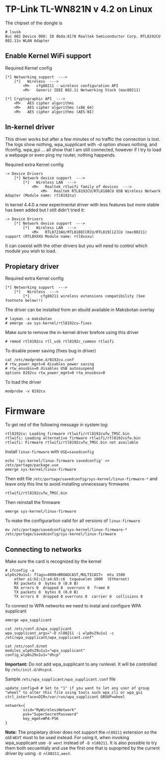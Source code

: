 # TP-Link TL-WN821N v 4.2 on Linux

The chipset of the dongle is

	# lsusb
	Bus 002 Device 008: ID 0bda:8178 Realtek Semiconductor Corp. RTL8192CU 802.11n WLAN Adapter

## Enable Kernel WiFi support

Required Kernel config

	[*] Networking support  --->
		[*]   Wireless  --->
			<M>   cfg80211 - wireless configuration API
			<M>   Generic IEEE 802.11 Networking Stack (mac80211)

	[*] Cryptographic API  --->
		<M>   AES cipher algorithms
		<M>   AES cipher algorithms (x86_64)
		<M>   AES cipher algorithms (AES-NI)

## In-kernel driver

This driver works but after a few minutes of no traffic the connection is lost. The logs show nothing, wpa_supplicant with -d option shows nothing, and ifconfig, wpa_gui ... all show that I am still connected, however if I try to load a webpage or even ping my router, nothing happends.

Required extra Kernel config

	-> Device Drivers
		[*] Network device support  --->
			[*]   Wireless LAN  --->
				<M>   Realtek rtlwifi family of devices  --->
					<M>   Realtek RTL8192CU/RTL8188CU USB Wireless Network Adapter (Module name: rtl8192cu)

In kernel 4.4.0 a new experimental driver with less features but more stable has been added but I still didn't tried it:

    -> Device Drivers
        [*] Network device support  --->
            [*]   Wireless LAN  --->
                <M>   RTL8723AU/RTL8188[CR]U/RTL819[12]CU (mac80211) support (RTL8XXXU Module name: rtl8xxxu)

It can coexist with the other drivers but you will need to control which module you wish to load.

## Propietary driver

Required extra Kernel config

	[*] Networking support  --->
		[*]   Wireless  --->
			[*]     cfg80211 wireless extensions compatibility (See footnote below!!)

The driver can be installed from an ebuild available in Maksbotan overlay

	# layman -a maksbotan
	# emerge -av sys-kernel/rtl8192cu-fixes

Make sure to remove the in-kernel driver brefore using this driver

	# rmmod rtl8192cu rtl_usb rtl8192c_common rtlwifi

To disable power saving (fixes bug in driver)

	cat /etc/modprobe.d/8192cu.conf
	# rtw_power_mgnt=0 disables power saving
	# rtw_enusbss=0 disables USB autosuspend
	options 8192cu rtw_power_mgnt=0 rtw_enusbss=0

To load the driver

	modprobe -v 8192cu

# Firmware

To get red of the following message in system log:

	rtl8192cu: Loading firmware rtlwifi/rtl8192cufw_TMSC.bin
	rtlwifi: Loading alternative firmware rtlwifi/rtl8192cufw.bin
	rtlwifi: Firmware rtlwifi/rtl8192cufw_TMSC.bin not available

Install `linux-firmware` with `USE=savedconfig`

	echo 'sys-kernel/linux-firmware savedconfig' >> /etc/portage/package.use
	emerge sys-kernel/linux-firmware

Then edit file `/etc/portage/savedconfig/sys-kernel/linux-firmware-*` and leave only this line to avoid installing unnecessary firmwares

	rtlwifi/rtl8192cufw_TMSC.bin

Then reinstall the firmware

	emerge sys-kernel/linux-firmware

To make the configurartion valid for all versions of `linux-firmware`

	mv /etc/portage/savedconfig/sys-kernel/linux-firmware-* /etc/portage/savedconfig/sys-kernel/linux-firmware

## Connecting to networks

Make sure the card is recognized by the kernel

	# ifconfig -a
	wlp0s29u1u1: flags=4098<BROADCAST,MULTICAST>  mtu 1500
		ether a1:b2:c3:a4:b5:c6  txqueuelen 1000  (Ethernet)
		RX packets 0  bytes 0 (0.0 B)
		RX errors 0  dropped 0  overruns 0  frame 0
		TX packets 0  bytes 0 (0.0 B)
		TX errors 0  dropped 0 overruns 0  carrier 0  collisions 0

To connect to WPA networks we need to instal and configure WPA supplicant

	emerge wpa_supplicant

	cat /etc/conf.d/wpa_supplicant
	wpa_supplicant_args="-D nl80211 -i wlp0s29u1u1 -c /etc/wpa_supplicant/wpa_supplicant.conf"

	cat /etc/conf.d/net
	modules_wlp0s29u1u1="wpa_supplicant"
	config_wlp0s29u1u1="dhcp"

**Important:** Do not add wpa_supplicant to any runlevel. It will be controlled by `/etc/init.d/dhcpcd`.

Sample `/etc/wpa_supplicant/wpa_supplicant.conf` file

	update_config=0 # Set to "1" if you want to let any user of group "wheel" to alter this file using tools such wpa_cli or wpa_gui
	ctrl_interface=DIR=/var/run/wpa_supplicant GROUP=wheel

	network={
			ssid="MyWirelessNetwork"
			psk="SuperSecretPassword"
			key_mgmt=WPA-PSK
	}


**Note:** The propietary driver does not support the `nl80211` extension so the old `WEXT` must to be used instead. For using it, when invoking wpa_supplicant use `-D wext` instead of `-D nl80211`. It is also possible to try them both secuentialy and use the first one that is supoprted by the current driver by using `-D nl80211,wext`.

